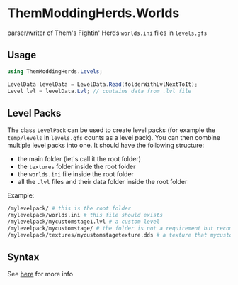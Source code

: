 # ThemModdingHerds.Worlds

parser/writer of Them's Fightin' Herds `worlds.ini` files in `levels.gfs`

## Usage

```c#
using ThemModdingHerds.Levels;

LevelData levelData = LevelData.Read(folderWithLvlNextToIt);
Level lvl = levelData.Lvl; // contains data from .lvl file
```

## Level Packs

The class `LevelPack` can be used to create level packs (for example the `temp/levels` in `levels.gfs` counts as a level pack). You can then combine multiple level packs into one. It should have the following structure:

- the main folder (let's call it the root folder)
- the `textures` folder inside the root folder
- the `worlds.ini` file inside the root folder
- all the `.lvl` files and their data folder inside the root folder

Example:

```sh
/mylevelpack/ # this is the root folder
/mylevelpack/worlds.ini # this file should exists
/mylevelpack/mycustomstage1.lvl # a custom level
/mylevelpack/mycustomstage/ # the folder is not a requirement but recommended
/mylevelpack/textures/mycustomstagetexture.dds # a texture that mycustomstage references
```

## Syntax

See [here][syntax-file] for more info

[syntax-file]: ./SYNTAX.md
